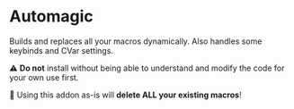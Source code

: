 # Automagic

Builds and replaces all your macros dynamically. Also handles some keybinds and CVar settings.

⚠ **Do not** install without being able to understand and modify the code for your own use first.

🛑 Using this addon as-is will **delete ALL your existing macros**!

